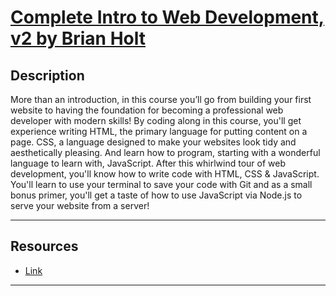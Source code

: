 # [Complete Intro to Web Development, v2 by Brian Holt](https://frontendmasters.com/courses/web-development-v2/)

## Description

More than an introduction, in this course you’ll go from building your first website to having the foundation for becoming a professional web developer with modern skills! By coding along in this course, you'll get experience writing HTML, the primary language for putting content on a page. CSS, a language designed to make your websites look tidy and aesthetically pleasing. And learn how to program, starting with a wonderful language to learn with, JavaScript. After this whirlwind tour of web development, you'll know how to write code with HTML, CSS & JavaScript. You'll learn to use your terminal to save your code with Git and as a small bonus primer, you'll get a taste of how to use JavaScript via Node.js to serve your website from a server!

---

## Resources

- [Link](https://btholt.github.io/intro-to-web-dev-v2/)

---
